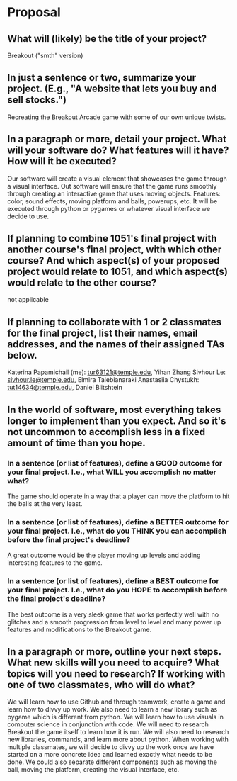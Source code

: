 # Proposal

## What will (likely) be the title of your project?
Breakout ("smth" version)


## In just a sentence or two, summarize your project. (E.g., "A website that lets you buy and sell stocks.")
Recreating the Breakout Arcade game with some of our own unique twists.



## In a paragraph or more, detail your project. What will your software do? What features will it have? How will it be executed?

Our software will create a visual element that showcases the game through a visual interface. Out software will ensure that the game runs smoothly through creating an interactive game that uses moving objects. Features: color, sound effects, moving platform and balls, powerups, etc. It will be executed through python or pygames or whatever visual interface we decide to use.

## If planning to combine 1051's final project with another course's final project, with which other course? And which aspect(s) of your proposed project would relate to 1051, and which aspect(s) would relate to the other course?

not applicable

## If planning to collaborate with 1 or 2 classmates for the final project, list their names, email addresses, and the names of their assigned TAs below.

Katerina Papamichail (me): tur63121@temple.edu, Yihan Zhang
Sivhour Le: sivhour.le@temple.edu, Elmira Talebianaraki
Anastasiia Chystukh: tut14634@temple.edu, Daniel Blitshtein

## In the world of software, most everything takes longer to implement than you expect. And so it's not uncommon to accomplish less in a fixed amount of time than you hope.

### In a sentence (or list of features), define a GOOD outcome for your final project. I.e., what WILL you accomplish no matter what?

The game should operate in a way that a player can move the platform to hit the balls at the very least. 

### In a sentence (or list of features), define a BETTER outcome for your final project. I.e., what do you THINK you can accomplish before the final project's deadline?

A great outcome would be the player moving up levels and adding interesting features to the game.

### In a sentence (or list of features), define a BEST outcome for your final project. I.e., what do you HOPE to accomplish before the final project's deadline?

The best outcome is a very sleek game that works perfectly well with no glitches and a smooth progression from level to level and many power up features and modifications to the Breakout game.

## In a paragraph or more, outline your next steps. What new skills will you need to acquire? What topics will you need to research? If working with one of two classmates, who will do what?

We will learn how to use Github and through teamwork, create a game and learn how to divvy up work. We also need to learn a new library such as pygame which is different from python. We will learn how to use visuals in computer science in conjunction with code. We will need to research Breakout the game itself to learn how it is run. We will also need to research new libraries, commands, and learn more about python. When working with multiple classmates, we will decide to divvy up the work once we have started on a more concrete idea and learned exactly what needs to be done. We could also separate different components such as moving the ball, moving the platform, creating the visual interface, etc.
